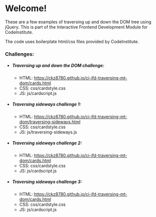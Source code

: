 # Welcome! 

These are a few examples of traversing up and down the DOM tree using jQuery. This is part of the Interactive Frontend Development Module for CodeInstitute.

The code uses boilerplate html/css files provided by CodeInstitute.

### Challenges:

- ##### Traversing up and down the DOM challenge:
    - HTML: https://ckz8780.github.io/ci-ifd-traversing-mt-dom/cards.html
    - CSS: css/cardstyle.css
    - JS: js/cardscript.js

- ##### Traversing sideways challenge 1:
    - HTML: https://ckz8780.github.io/ci-ifd-traversing-mt-dom/traversing-sideways.html
    - CSS: css/cardstyle.css
    - JS: js/traversing-sideways.js

- ##### Traversing sideways challenge 2:
    - HTML: https://ckz8780.github.io/ci-ifd-traversing-mt-dom/cards.html
    - CSS: css/cardstyle.css
    - JS: js/cardscript.js

- ##### Traversing sideways challenge 3:
    - HTML: https://ckz8780.github.io/ci-ifd-traversing-mt-dom/cards.html
    - CSS: css/cardstyle.css
    - JS: js/cardscript.js